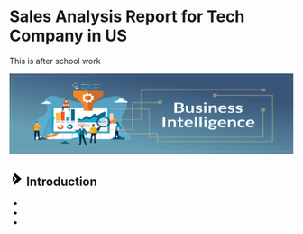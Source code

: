 # Sales Analysis Report for Tech Company in US
This is after school work

<img src="https://github.com/Bampet2003/BampetCapstone/blob/main/Business-Intelligence.png?raw=True">

## <img src="https://github.com/Bampet2003/BampetCapstone/blob/main/bullet_arrow.png?raw=True" alt="Sized Rocket" width="25px" height="25px"> Introduction 
-  
-  
-  


